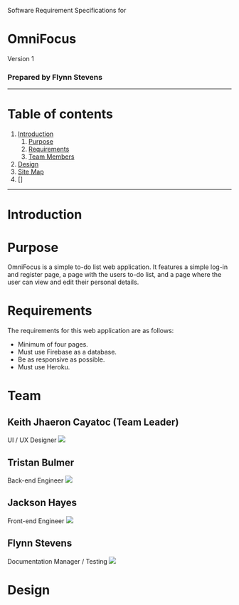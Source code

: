 Software Requirement Specifications for

# OmniFocus

Version 1

### Prepared by Flynn Stevens

-------------------------------------

# Table of contents

1. [Introduction](#Introduction)
   1. [Purpose](#Purpose)
   2. [Requirements](#Requirements)
   3. [Team Members](#Team)
2. [Design](#Design)
 1. [Site Map](##Sitemap)
 2. []
-----------------------------------------
# Introduction
# Purpose

OmniFocus is a simple to-do list web application. It features a simple log-in and register page, a page with the users to-do list, and a page where the user can view and edit their personal details.

# Requirements

The requirements for this web application are as follows:

- Minimum of four pages.
- Must use Firebase as a database.
- Be as responsive as possible.
- Must use Heroku.

# Team

## Keith Jhaeron Cayatoc (Team Leader)
UI / UX Designer
<a href="https://github.com/Yugenzariah"><img src="https://img.shields.io/badge/_Github-black?style=for-the-badge&logo=github&logoColor=white"></a>

## Tristan Bulmer 
Back-end Engineer
<a href="https://github.com/Transit-Lumber"><img src="https://img.shields.io/badge/_Github-black?style=for-the-badge&logo=github&logoColor=white"></a>

## Jackson Hayes
Front-end Engineer
<a href="https://github.com/JacksoonHayes"><img src="https://img.shields.io/badge/_Github-black?style=for-the-badge&logo=github&logoColor=white"></a>

## Flynn Stevens
Documentation Manager / Testing
<a href="https://github.com/fstevens30"><img src="https://img.shields.io/badge/_Github-black?style=for-the-badge&logo=github&logoColor=white"></a>
# Design